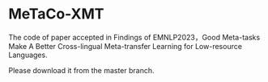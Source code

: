 # MeTaCo-XMT
The code of paper accepted in Findings of EMNLP2023，Good Meta-tasks Make A Better Cross-lingual Meta-transfer Learning for Low-resource Languages.

Please download it from the master branch.
